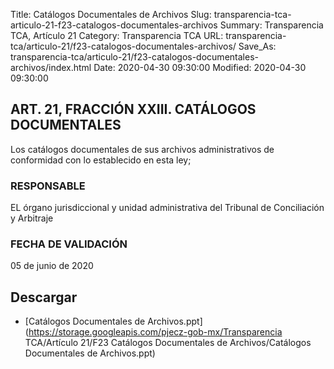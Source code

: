 Title: Catálogos Documentales de Archivos
Slug: transparencia-tca-articulo-21-f23-catalogos-documentales-archivos
Summary: Transparencia TCA, Artículo 21
Category: Transparencia TCA
URL: transparencia-tca/articulo-21/f23-catalogos-documentales-archivos/
Save_As: transparencia-tca/articulo-21/f23-catalogos-documentales-archivos/index.html
Date: 2020-04-30 09:30:00
Modified: 2020-04-30 09:30:00


## ART. 21, FRACCIÓN XXIII. CATÁLOGOS DOCUMENTALES

Los catálogos documentales de sus archivos administrativos de conformidad con lo establecido en esta ley;

### RESPONSABLE

EL órgano jurisdiccional y unidad administrativa del Tribunal de Conciliación y Arbitraje

### FECHA DE VALIDACIÓN

05 de junio de 2020


## Descargar


* [Catálogos Documentales de Archivos.ppt](https://storage.googleapis.com/pjecz-gob-mx/Transparencia TCA/Artículo 21/F23 Catálogos Documentales de Archivos/Catálogos Documentales de Archivos.ppt)


